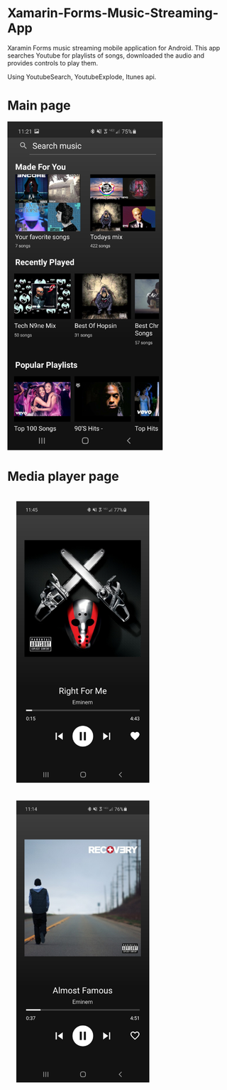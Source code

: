 # Xamarin-Forms-Music-Streaming-App
Xaramin Forms music streaming mobile application for Android. 
This app searches Youtube for playlists of songs, downloaded the audio and provides controls to play them.

Using YoutubeSearch, YoutubeExplode, Itunes api.

# Main page
<img src="https://github.com/levipomeroy/Xamarin-Forms-Music-Streaming-App/blob/master/Images/Screenshot_20200616-112115%5B1%5D.jpg?raw=true" width="350">

# Media player page 
<div>
<img src="https://github.com/levipomeroy/Xamarin-Forms-Music-Streaming-App/blob/master/Images/Screenshot_20200616-114506%5B1%5D.jpg?raw=true" width="300" style="float: left; margin: 10px; padding: 10px;">
 <img src="https://github.com/levipomeroy/Xamarin-Forms-Music-Streaming-App/blob/master/Images/Screenshot_20200616-111431%5B1%5D.jpg?raw=true" width="300" style="float: left; margin: 10px; padding: 10px;">
  </div>
